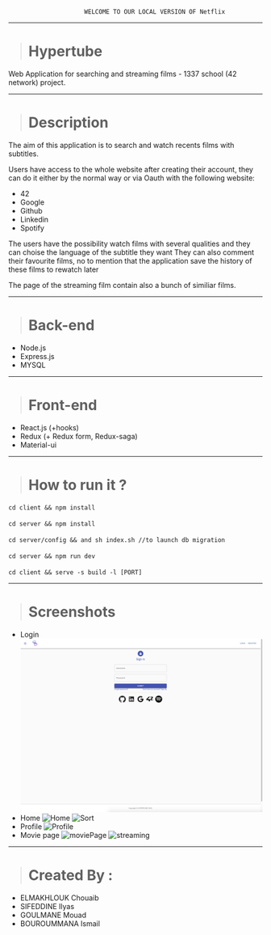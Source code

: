 

                         WELCOME TO OUR LOCAL VERSION OF Netflix
                         
<hr>

> # Hypertube
Web Application for searching and streaming films - 1337 school (42 network) project.

<hr>

> # Description
The aim of this application is to search and watch recents films with subtitles.

Users have access to the whole website after creating their account, 
they can do it either by the normal way or via Oauth with the following website:
- 42
- Google
- Github
- Linkedin
- Spotify

The users have the possibility watch films with several qualities and they can choise 
the language of the subtitle they want
They can also comment their favourite films, no to mention that the application save the history of these films
to rewatch later

The page of the streaming film contain also a bunch of similiar films.

<hr>

> # Back-end
- Node.js
- Express.js
- MYSQL

<hr>

> # Front-end
- React.js (+hooks)
- Redux (+ Redux form, Redux-saga)
- Material-ui

<hr>

> # How to run it ?
    cd client && npm install

    cd server && npm install

    cd server/config && and sh index.sh //to launch db migration

    cd server && npm run dev

    cd client && serve -s build -l [PORT]
<hr>

># Screenshots
* Login
![Login](server/public/images/login.png)
* Home
![Home](server/public/images/home.png)
![Sort](server/public/images/sort.png)
* Profile
![Profile](server/public/images/chouaibProfile.png)
* Movie page
![moviePage](server/public/images/profileMovie.png)
![streaming](server/public/images/stream.png)
<hr>

> # Created By :
-  ELMAKHLOUK Chouaib 
-  SIFEDDINE Ilyas
-  GOULMANE Mouad
-  BOUROUMMANA Ismail
